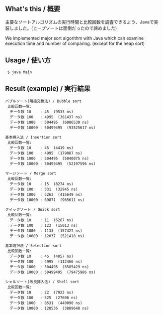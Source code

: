 ## What's this / 概要

主要なソートアルゴリズムの実行時間と比較回数を調査できるよう、Javaで実装しました。(ヒープソートは面倒だったので諦めました)

We implemented major sort algorithm with Java which can examine execution time and number of comparing. (except for the heap sort)

## Usage / 使い方

```
 $ java Main
```

## Result (example) / 実行結果

```
バブルソート(隣接交換法) / Bubble sort
 比較回数一覧:
  データ数 10    : 45  (9533 ns)
  データ数 100   : 4995  (361437 ns)
  データ数 1000  : 504495  (6006530 ns)
  データ数 10000 : 50499495  (93525617 ns)

基本挿入法 / Insertion sort
 比較回数一覧:
  データ数 10    : 45  (4419 ns)
  データ数 100   : 4995  (179087 ns)
  データ数 1000  : 504495  (5040075 ns)
  データ数 10000 : 50499495  (52197596 ns)

マージソート / Merge sort
 比較回数一覧:
  データ数 10    : 15  (8274 ns)
  データ数 100   : 331  (32945 ns)
  データ数 1000  : 5263  (415649 ns)
  データ数 10000 : 69871  (965611 ns)

クイックソート / Quick sort
 比較回数一覧:
  データ数 10    : 11  (6287 ns)
  データ数 100   : 123  (15013 ns)
  データ数 1000  : 1133  (157427 ns)
  データ数 10000 : 12037  (521418 ns)

基本選択法 / Selection sort
 比較回数一覧:
  データ数 10    : 45  (4057 ns)
  データ数 100   : 4995  (112466 ns)
  データ数 1000  : 504495  (3585429 ns)
  データ数 10000 : 50499495  (79475986 ns)

シェルソート(改良挿入法) / Shell sort
 比較回数一覧:
  データ数 10    : 22  (7923 ns)
  データ数 100   : 525  (27606 ns)
  データ数 1000  : 8531  (440090 ns)
  データ数 10000 : 128536  (3889648 ns)
```

